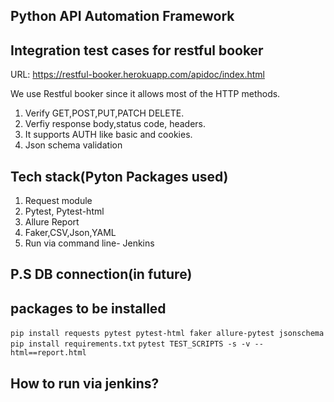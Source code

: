 ## Python API Automation Framework

## Integration test cases for restful booker

URL: https://restful-booker.herokuapp.com/apidoc/index.html

We use Restful booker since it allows most of the HTTP methods. 
1. Verify GET,POST,PUT,PATCH DELETE.
2. Verfiy response body,status code, headers.
3. It supports AUTH like basic and cookies.
4. Json schema validation


## Tech stack(Pyton Packages used)
1. Request module
2. Pytest, Pytest-html
3. Allure Report
4. Faker,CSV,Json,YAML
5. Run via command line- Jenkins

## P.S  DB connection(in future)

## packages to be installed
` pip install requests pytest pytest-html faker allure-pytest jsonschema `
` pip install requirements.txt`
`pytest TEST_SCRIPTS -s -v --html==report.html`


## How to run via jenkins?

